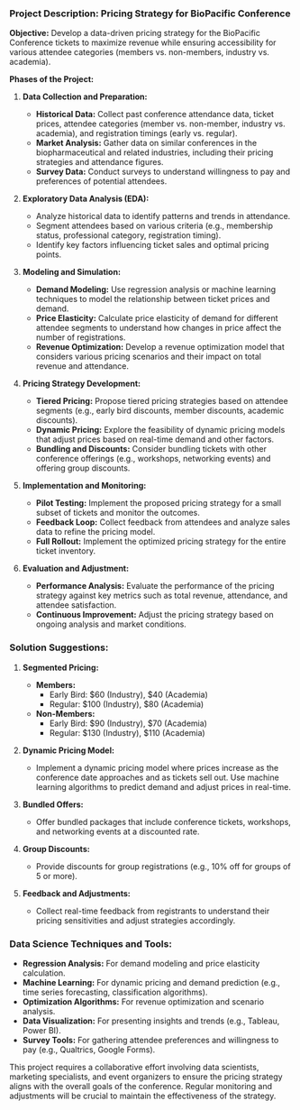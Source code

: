 ### Project Description: Pricing Strategy for BioPacific Conference

**Objective:**
Develop a data-driven pricing strategy for the BioPacific Conference tickets to maximize revenue while ensuring accessibility for various attendee categories (members vs. non-members, industry vs. academia).

**Phases of the Project:**

1. **Data Collection and Preparation:**
   - **Historical Data:** Collect past conference attendance data, ticket prices, attendee categories (member vs. non-member, industry vs. academia), and registration timings (early vs. regular).
   - **Market Analysis:** Gather data on similar conferences in the biopharmaceutical and related industries, including their pricing strategies and attendance figures.
   - **Survey Data:** Conduct surveys to understand willingness to pay and preferences of potential attendees.

2. **Exploratory Data Analysis (EDA):**
   - Analyze historical data to identify patterns and trends in attendance.
   - Segment attendees based on various criteria (e.g., membership status, professional category, registration timing).
   - Identify key factors influencing ticket sales and optimal pricing points.

3. **Modeling and Simulation:**
   - **Demand Modeling:** Use regression analysis or machine learning techniques to model the relationship between ticket prices and demand.
   - **Price Elasticity:** Calculate price elasticity of demand for different attendee segments to understand how changes in price affect the number of registrations.
   - **Revenue Optimization:** Develop a revenue optimization model that considers various pricing scenarios and their impact on total revenue and attendance.

4. **Pricing Strategy Development:**
   - **Tiered Pricing:** Propose tiered pricing strategies based on attendee segments (e.g., early bird discounts, member discounts, academic discounts).
   - **Dynamic Pricing:** Explore the feasibility of dynamic pricing models that adjust prices based on real-time demand and other factors.
   - **Bundling and Discounts:** Consider bundling tickets with other conference offerings (e.g., workshops, networking events) and offering group discounts.

5. **Implementation and Monitoring:**
   - **Pilot Testing:** Implement the proposed pricing strategy for a small subset of tickets and monitor the outcomes.
   - **Feedback Loop:** Collect feedback from attendees and analyze sales data to refine the pricing model.
   - **Full Rollout:** Implement the optimized pricing strategy for the entire ticket inventory.

6. **Evaluation and Adjustment:**
   - **Performance Analysis:** Evaluate the performance of the pricing strategy against key metrics such as total revenue, attendance, and attendee satisfaction.
   - **Continuous Improvement:** Adjust the pricing strategy based on ongoing analysis and market conditions.

### Solution Suggestions:

1. **Segmented Pricing:**
   - **Members:**
     - Early Bird: $60 (Industry), $40 (Academia)
     - Regular: $100 (Industry), $80 (Academia)
   - **Non-Members:**
     - Early Bird: $90 (Industry), $70 (Academia)
     - Regular: $130 (Industry), $110 (Academia)

2. **Dynamic Pricing Model:**
   - Implement a dynamic pricing model where prices increase as the conference date approaches and as tickets sell out. Use machine learning algorithms to predict demand and adjust prices in real-time.

3. **Bundled Offers:**
   - Offer bundled packages that include conference tickets, workshops, and networking events at a discounted rate.

4. **Group Discounts:**
   - Provide discounts for group registrations (e.g., 10% off for groups of 5 or more).

5. **Feedback and Adjustments:**
   - Collect real-time feedback from registrants to understand their pricing sensitivities and adjust strategies accordingly.

### Data Science Techniques and Tools:

- **Regression Analysis:** For demand modeling and price elasticity calculation.
- **Machine Learning:** For dynamic pricing and demand prediction (e.g., time series forecasting, classification algorithms).
- **Optimization Algorithms:** For revenue optimization and scenario analysis.
- **Data Visualization:** For presenting insights and trends (e.g., Tableau, Power BI).
- **Survey Tools:** For gathering attendee preferences and willingness to pay (e.g., Qualtrics, Google Forms).

This project requires a collaborative effort involving data scientists, marketing specialists, and event organizers to ensure the pricing strategy aligns with the overall goals of the conference. Regular monitoring and adjustments will be crucial to maintain the effectiveness of the strategy.
